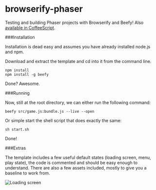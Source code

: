 browserify-phaser
=================

Testing and building Phaser projects with Browserify and Beefy! Also [available in CoffeeScript](https://github.com/OttoRobba/browserify-phaser-coffeescript).

###Installation

Installation is dead easy and assumes you have already installed node.js and npm.

Download and extract the template and cd into it from the command line.

    npm install   
    npm install -g beefy

Done? Awesome.

###Running

Now, still at the root directory, we can either run the following command:

    beefy src/game.js:bundle.js --live --open
    
Or simple start the shell script that does exactly the same:

    sh start.sh
    
Done!

###Extras

The template includes a few useful default states (loading screen, menu, play state), the code is commented and should be easy enough to understand. There are also a few assets included, mostly to give you a baseline to work from.

![Loading screen](http://i.imgur.com/eDImkI5.png)
